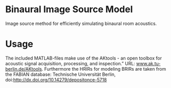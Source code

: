 # Binaural Image Source Model
Image source method for efficiently simulating binaural room acoustics. 
# Usage
The included MATLAB-files make use of the AKtools - an open toolbox for acoustic signal acquisition, processing, and inspection.” URL: www.ak.tu-berlin.de/AKtools. Furthermore the HRIRs for modeling BRIRs are taken from the FABIAN database: Technische Universität Berlin, doi:http://dx.doi.org/10.14279/depositonce-5718
